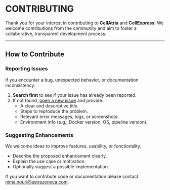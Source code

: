 # CONTRIBUTING

Thank you for your interest in contributing to **CellAtria** and **CellExpress**! We welcome contributions from the community and aim to foster a collaborative, transparent development process.

---

## How to Contribute

### Reporting Issues

If you encounter a bug, unexpected behavior, or documentation inconsistency:

1. **Search first** to see if your issue has already been reported.
2. If not found, [open a new issue](https://github.com/azu-oncology-rd/cellatria/issues/new) and provide:
   - A clear and descriptive title.
   - Steps to reproduce the problem.
   - Relevant error messages, logs, or screenshots.
   - Environment info (e.g., Docker version, OS, pipeline version).

### Suggesting Enhancements

We welcome ideas to improve features, usability, or functionality.

- Describe the proposed enhancement clearly.
- Explain the use case or motivation.
- Optionally suggest a possible implementation.

If you want to contribute code or documentation please contact [nima.nouri@astrazeneca.com](mailto:nima.nouri@astrazeneca.com).
